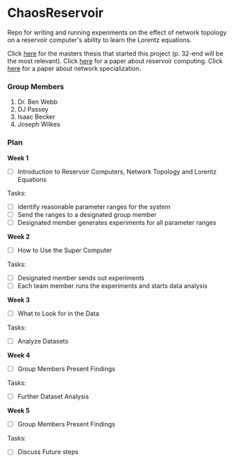 # ChaosReservoir
Repo for writing and running experiments on the effect of network topology on a reservoir computer's ability to learn the Lorentz equations.

Click [here](Papers/djpassey_thesis.pdf) for the masters thesis that started this project (p. 32-end will be the most relevant). Click [here](Papers/attractor_recon.pdf) for a paper about reservoir computing. Click [here](Papers/spect_dyn_specialization.pdf) for a paper about network specialization.
### Group Members
1. Dr. Ben Webb
2. DJ Passey
3. Isaac Becker
4. Joseph Wilkes

### Plan
**Week 1**
* [ ] Introduction to Reservoir Computers, Network Topology and Lorentz Equations

Tasks:
* [ ] Identify reasonable parameter ranges for the system
* [ ] Send the ranges to a designated group member
* [ ] Designated member generates experiments for all parameter ranges

**Week 2**
* [ ] How to Use the Super Computer

Tasks:
* [ ] Designated member sends out experiments
* [ ] Each team member runs the experiments and starts data analysis

**Week 3**
* [ ] What to Look for in the Data

Tasks:
* [ ] Analyze Datasets

**Week 4**
* [ ] Group Members Present Findings

Tasks:
* [ ] Further Dataset Analysis

**Week 5**
* [ ] Group Members Present Findings

Tasks:
* [ ] Discuss Future steps

